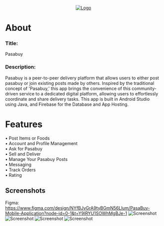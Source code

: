 <div align="center">
  <a href="https://i.imgur.com/2EtlC1f.png">
    <img src="https://i.imgur.com/6QGX8a7.png" alt="Logo">
  </a>
</div>

# About

### Title:
Pasabuy

### Description:
Pasabuy is a peer-to-peer delivery platform that allows users to either post pasabuy or join existing posts made by others. Inspired by the traditional concept of 'Pasabuy,' this app brings the convenience of this community-driven service to a dedicated digital platform, allowing users to effortlessly coordinate and share delivery tasks. This app is built in Android Studio using Java, and Firebase for the Database and App Hosting.

# Features

• Post Items or Foods
<br />
• Account and Profile Management
<br />
• Ask for Pasabuy
<br />
• Sell and Deliver
<br />
• Manage Your Pasabuy Posts
<br />
• Messaging
<br />
• Track Orders
<br />
• Rating

## Screenshots

Figma: https://www.figma.com/design/NYfBJvGrA9tyBGmN56Llum/PasaBuy-Mobile-Application?node-id=0-1&t=Y9IRYU1SOWhMgBJe-1
![Screenshot](https://i.imgur.com/50YhjDC.png)
![Screenshot](https://i.imgur.com/wKoFZ26.png)
![Screenshot](https://i.imgur.com/3NAkqpL.png)
![Screenshot](https://i.imgur.com/ltRyv1v.png)
